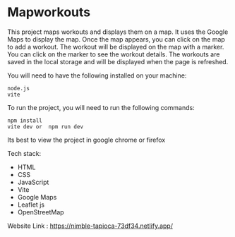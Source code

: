 # Mapworkouts

This project maps workouts and displays them on a map. It uses the Google Maps to display the map. Once the map appears, you can click on the map to add a workout. The workout will be displayed on the map with a marker. You can click on the marker to see the workout details. The workouts are saved in the local storage and will be displayed when the page is refreshed.



You will need to have the following installed on your machine:

```
node.js
vite
```

To run the project, you will need to run the following commands:

```
npm install
vite dev or  npm run dev
```
Its best to view the project in google chrome or firefox

Tech stack:
- HTML
- CSS
- JavaScript
- Vite
- Google Maps 
- Leaflet js
- OpenStreetMap

Website Link :
https://nimble-tapioca-73df34.netlify.app/



